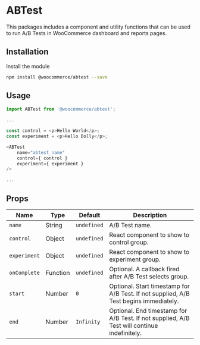 # ABTest

This packages includes a component and utility functions that can be used to run A/B Tests in WooCommerce dashboard and reports pages.

## Installation

Install the module

```bash
npm install @woocommerce/abtest --save
```
## Usage


```javascript
import ABTest from '@woocommerce/abtest';

...

const control = <p>Hello World</p>;
const experiment = <p>Hello Dolly</p>;

<ABTest
	name="abtest_name"
	control={ control }
	experiment={ experiment }
/>

...
```

## Props


Name | Type | Default | Description
--- | --- | --- | ---
`name` | String | `undefined` | A/B Test name.
`control` | Object | `undefined` | React component to show to control group.
`experiment` | Object | `undefined` | React component to show to experiment group.
`onComplete` | Function | `undefined` | Optional. A callback fired after A/B Test selects group.
`start` | Number | `0` | Optional. Start timestamp for A/B Test. If not supplied, A/B Test begins immediately.
`end` | Number | `Infinity` | Optional. End timestamp for A/B Test. If not supplied, A/B Test will continue indefinitely.
